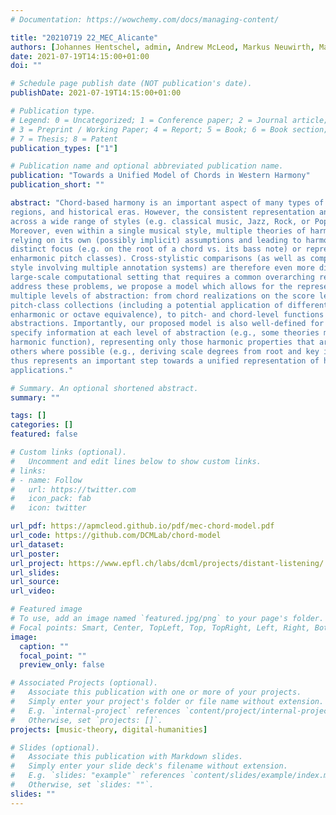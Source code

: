 ```yaml
---
# Documentation: https://wowchemy.com/docs/managing-content/

title: "20210719 22_MEC_Alicante"
authors: [Johannes Hentschel, admin, Andrew McLeod, Markus Neuwirth, Martin Rohrmeier]
date: 2021-07-19T14:15:00+01:00
doi: ""

# Schedule page publish date (NOT publication's date).
publishDate: 2021-07-19T14:15:00+01:00

# Publication type.
# Legend: 0 = Uncategorized; 1 = Conference paper; 2 = Journal article;
# 3 = Preprint / Working Paper; 4 = Report; 5 = Book; 6 = Book section;
# 7 = Thesis; 8 = Patent
publication_types: ["1"]

# Publication name and optional abbreviated publication name.
publication: "Towards a Unified Model of Chords in Western Harmony"
publication_short: ""

abstract: "Chord-based harmony is an important aspect of many types of Western music, across genres,
regions, and historical eras. However, the consistent representation and comparison of harmony
across a wide range of styles (e.g. classical music, Jazz, Rock, or Pop) is a challenging task.
Moreover, even within a single musical style, multiple theories of harmony may exist, each
relying on its own (possibly implicit) assumptions and leading to harmonic analyses with a
distinct focus (e.g. on the root of a chord vs. its bass note) or representation (e.g. spelled vs.
enharmonic pitch classes). Cross-stylistic comparisons (as well as comparisons within a single
style involving multiple annotation systems) are therefore even more difficult, particularly in a
large-scale computational setting that requires a common overarching representation. To
address these problems, we propose a model which allows for the representation of chords at
multiple levels of abstraction: from chord realizations on the score level (if available), to
pitch-class collections (including a potential application of different equivalences, such as
enharmonic or octave equivalence), to pitch- and chord-level functions and higher-order
abstractions. Importantly, our proposed model is also well-defined for theories which do not
specify information at each level of abstraction (e.g., some theories make no claims about
harmonic function), representing only those harmonic properties that are included and inducing
others where possible (e.g., deriving scale degrees from root and key information). Our model
thus represents an important step towards a unified representation of harmony and its various
applications."

# Summary. An optional shortened abstract.
summary: ""

tags: []
categories: []
featured: false

# Custom links (optional).
#   Uncomment and edit lines below to show custom links.
# links:
# - name: Follow
#   url: https://twitter.com
#   icon_pack: fab
#   icon: twitter

url_pdf: https://apmcleod.github.io/pdf/mec-chord-model.pdf
url_code: https://github.com/DCMLab/chord-model
url_dataset:
url_poster:
url_project: https://www.epfl.ch/labs/dcml/projects/distant-listening/
url_slides:
url_source:
url_video:

# Featured image
# To use, add an image named `featured.jpg/png` to your page's folder. 
# Focal points: Smart, Center, TopLeft, Top, TopRight, Left, Right, BottomLeft, Bottom, BottomRight.
image:
  caption: ""
  focal_point: ""
  preview_only: false

# Associated Projects (optional).
#   Associate this publication with one or more of your projects.
#   Simply enter your project's folder or file name without extension.
#   E.g. `internal-project` references `content/project/internal-project/index.md`.
#   Otherwise, set `projects: []`.
projects: [music-theory, digital-humanities]

# Slides (optional).
#   Associate this publication with Markdown slides.
#   Simply enter your slide deck's filename without extension.
#   E.g. `slides: "example"` references `content/slides/example/index.md`.
#   Otherwise, set `slides: ""`.
slides: ""
---
```

